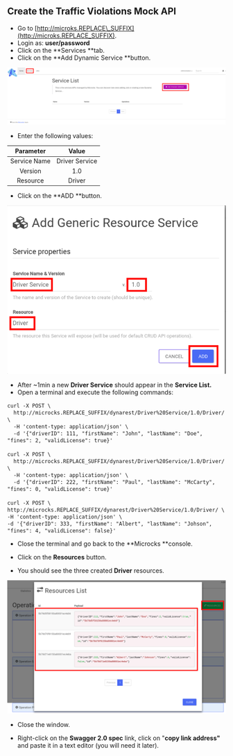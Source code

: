 ## Create the Traffic Violations Mock API

* Go to [http://microks.REPLACE\_SUFFIX](http://microks.REPLACE_SUFFIX).
* Login as: **user/password**
* Click on the **Services **tab.
* Click on the **Add Dynamic Service **button.

![](/assets/microcks-new-service.png)

* Enter the following values:

| Parameter | Value |
| :---: | :---: |
| Service Name | Driver Service |
| Version | 1.0 |
| Resource | Driver |

* Click on the **ADD **button.

![](/assets/microcks-add-dyn-service.png)

* After ~1min a new **Driver Service** should appear in the **Service List.**
* Open a terminal and execute the following commands:

```
curl -X POST \
  http://microcks.REPLACE_SUFFIX/dynarest/Driver%20Service/1.0/Driver/ \
  -H 'content-type: application/json' \
  -d '{"driverID": 111, "firstName": "John", "lastName": "Doe", "fines": 2, "validLicense": true}'

curl -X POST \
  http://microcks.REPLACE_SUFFIX/dynarest/Driver%20Service/1.0/Driver/ \
  -H 'content-type: application/json' \
  -d '{"driverID": 222, "firstName": "Paul", "lastName": "McCarty", "fines": 0, "validLicense": true}'

curl -X POST \
http://microcks.REPLACE_SUFFIX/dynarest/Driver%20Service/1.0/Driver/ \
-H 'content-type: application/json' \
-d '{"driverID": 333, "firstName": "Albert", "lastName": "Johson", "fines": 4, "validLicense": false}'
```

* Close the terminal and go back to the **Microcks **console.

* Click on the **Resources** button.

* You should see the three created **Driver** resources.

![](/assets/microcks-resources.png)

* Close the window.

* Right-click on the **Swagger 2.0 spec** link, click on "**copy link address"** and paste it in a text editor \(you will need it later\).




